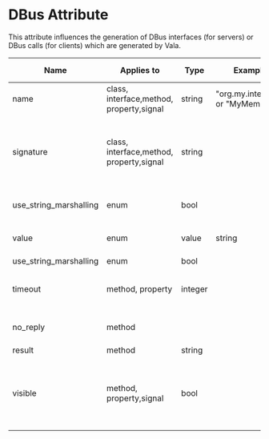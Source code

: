 

DBus Attribute
==============

This attribute influences the generation of DBus interfaces (for servers) or DBus calls (for clients) which are generated by Vala.

| Name | Applies to | Type | Example | Description (optional) |
| --- | --- | --- | --- | --- |
| name | class, interface,method, property,signal | string | "org.my.interface" or "MyMember" | |
| signature| class, interface,method, property,signal |string | | This makes it possible to use GVariant in D-Bus clients and   servers without automatic     boxing/unboxing. |
| use\_string\_marshalling | enum | bool | | Marshalling enum  values as strings |
| value | enum	| value | string | Marshalling enum values as strings |
| use\_string\_marshalling | enum | bool | | |
| timeout | method, property | integer | | Client only. Timeout is specified in  milliseconds |
| no\_reply | method | | | Do not expect a reply from the  server |
| result | method | string | | Server only |
| visible | method, property,signal | bool | | Server only. By setting `visible = false` you can specify that the member should not be exported via D-Bus |
